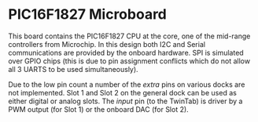 # PIC16F1827 Microboard

This board contains the PIC16F1827 CPU at the core, one of the mid-range
controllers from Microchip. In this design both I2C and Serial communications
are provided by the onboard hardware. SPI is simulated over GPIO chips (this
is due to pin assignment conflicts which do not allow all 3 UARTS to be used
simultaneously).

Due to the low pin count a number of the *extra* pins on various docks are not
implemented. Slot 1 and Slot 2 on the general dock can be used as either
digital or analog slots. The *input* pin (to the TwinTab) is driver by a PWM
output (for Slot 1) or the onboard DAC (for Slot 2).

